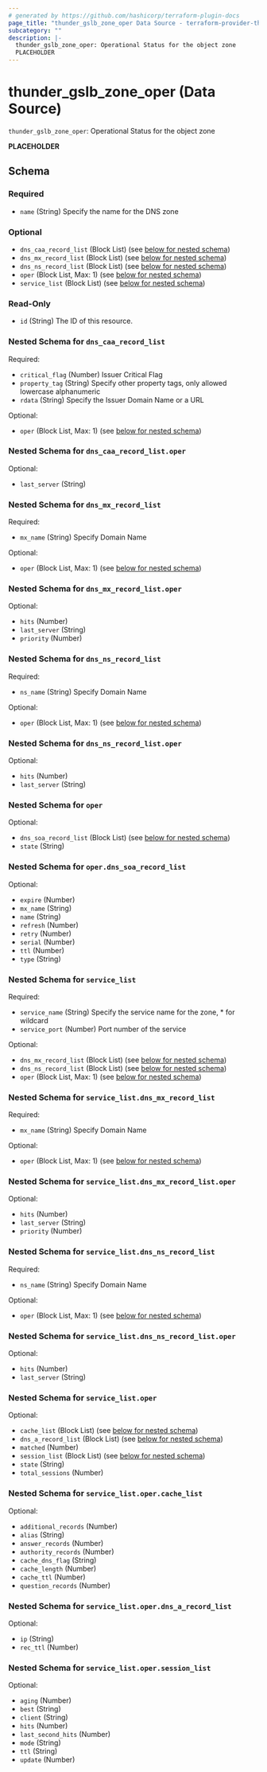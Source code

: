 ```yaml
---
# generated by https://github.com/hashicorp/terraform-plugin-docs
page_title: "thunder_gslb_zone_oper Data Source - terraform-provider-thunder"
subcategory: ""
description: |-
  thunder_gslb_zone_oper: Operational Status for the object zone
  PLACEHOLDER
---
```


# thunder_gslb_zone_oper (Data Source)

`thunder_gslb_zone_oper`: Operational Status for the object zone

__PLACEHOLDER__



<!-- schema generated by tfplugindocs -->
## Schema

### Required

- `name` (String) Specify the name for the DNS zone

### Optional

- `dns_caa_record_list` (Block List) (see [below for nested schema](#nestedblock--dns_caa_record_list))
- `dns_mx_record_list` (Block List) (see [below for nested schema](#nestedblock--dns_mx_record_list))
- `dns_ns_record_list` (Block List) (see [below for nested schema](#nestedblock--dns_ns_record_list))
- `oper` (Block List, Max: 1) (see [below for nested schema](#nestedblock--oper))
- `service_list` (Block List) (see [below for nested schema](#nestedblock--service_list))

### Read-Only

- `id` (String) The ID of this resource.

<a id="nestedblock--dns_caa_record_list"></a>
### Nested Schema for `dns_caa_record_list`

Required:

- `critical_flag` (Number) Issuer Critical Flag
- `property_tag` (String) Specify other property tags, only allowed lowercase alphanumeric
- `rdata` (String) Specify the Issuer Domain Name or a URL

Optional:

- `oper` (Block List, Max: 1) (see [below for nested schema](#nestedblock--dns_caa_record_list--oper))

<a id="nestedblock--dns_caa_record_list--oper"></a>
### Nested Schema for `dns_caa_record_list.oper`

Optional:

- `last_server` (String)



<a id="nestedblock--dns_mx_record_list"></a>
### Nested Schema for `dns_mx_record_list`

Required:

- `mx_name` (String) Specify Domain Name

Optional:

- `oper` (Block List, Max: 1) (see [below for nested schema](#nestedblock--dns_mx_record_list--oper))

<a id="nestedblock--dns_mx_record_list--oper"></a>
### Nested Schema for `dns_mx_record_list.oper`

Optional:

- `hits` (Number)
- `last_server` (String)
- `priority` (Number)



<a id="nestedblock--dns_ns_record_list"></a>
### Nested Schema for `dns_ns_record_list`

Required:

- `ns_name` (String) Specify Domain Name

Optional:

- `oper` (Block List, Max: 1) (see [below for nested schema](#nestedblock--dns_ns_record_list--oper))

<a id="nestedblock--dns_ns_record_list--oper"></a>
### Nested Schema for `dns_ns_record_list.oper`

Optional:

- `hits` (Number)
- `last_server` (String)



<a id="nestedblock--oper"></a>
### Nested Schema for `oper`

Optional:

- `dns_soa_record_list` (Block List) (see [below for nested schema](#nestedblock--oper--dns_soa_record_list))
- `state` (String)

<a id="nestedblock--oper--dns_soa_record_list"></a>
### Nested Schema for `oper.dns_soa_record_list`

Optional:

- `expire` (Number)
- `mx_name` (String)
- `name` (String)
- `refresh` (Number)
- `retry` (Number)
- `serial` (Number)
- `ttl` (Number)
- `type` (String)



<a id="nestedblock--service_list"></a>
### Nested Schema for `service_list`

Required:

- `service_name` (String) Specify the service name for the zone, * for wildcard
- `service_port` (Number) Port number of the service

Optional:

- `dns_mx_record_list` (Block List) (see [below for nested schema](#nestedblock--service_list--dns_mx_record_list))
- `dns_ns_record_list` (Block List) (see [below for nested schema](#nestedblock--service_list--dns_ns_record_list))
- `oper` (Block List, Max: 1) (see [below for nested schema](#nestedblock--service_list--oper))

<a id="nestedblock--service_list--dns_mx_record_list"></a>
### Nested Schema for `service_list.dns_mx_record_list`

Required:

- `mx_name` (String) Specify Domain Name

Optional:

- `oper` (Block List, Max: 1) (see [below for nested schema](#nestedblock--service_list--dns_mx_record_list--oper))

<a id="nestedblock--service_list--dns_mx_record_list--oper"></a>
### Nested Schema for `service_list.dns_mx_record_list.oper`

Optional:

- `hits` (Number)
- `last_server` (String)
- `priority` (Number)



<a id="nestedblock--service_list--dns_ns_record_list"></a>
### Nested Schema for `service_list.dns_ns_record_list`

Required:

- `ns_name` (String) Specify Domain Name

Optional:

- `oper` (Block List, Max: 1) (see [below for nested schema](#nestedblock--service_list--dns_ns_record_list--oper))

<a id="nestedblock--service_list--dns_ns_record_list--oper"></a>
### Nested Schema for `service_list.dns_ns_record_list.oper`

Optional:

- `hits` (Number)
- `last_server` (String)



<a id="nestedblock--service_list--oper"></a>
### Nested Schema for `service_list.oper`

Optional:

- `cache_list` (Block List) (see [below for nested schema](#nestedblock--service_list--oper--cache_list))
- `dns_a_record_list` (Block List) (see [below for nested schema](#nestedblock--service_list--oper--dns_a_record_list))
- `matched` (Number)
- `session_list` (Block List) (see [below for nested schema](#nestedblock--service_list--oper--session_list))
- `state` (String)
- `total_sessions` (Number)

<a id="nestedblock--service_list--oper--cache_list"></a>
### Nested Schema for `service_list.oper.cache_list`

Optional:

- `additional_records` (Number)
- `alias` (String)
- `answer_records` (Number)
- `authority_records` (Number)
- `cache_dns_flag` (String)
- `cache_length` (Number)
- `cache_ttl` (Number)
- `question_records` (Number)


<a id="nestedblock--service_list--oper--dns_a_record_list"></a>
### Nested Schema for `service_list.oper.dns_a_record_list`

Optional:

- `ip` (String)
- `rec_ttl` (Number)


<a id="nestedblock--service_list--oper--session_list"></a>
### Nested Schema for `service_list.oper.session_list`

Optional:

- `aging` (Number)
- `best` (String)
- `client` (String)
- `hits` (Number)
- `last_second_hits` (Number)
- `mode` (String)
- `ttl` (String)
- `update` (Number)


